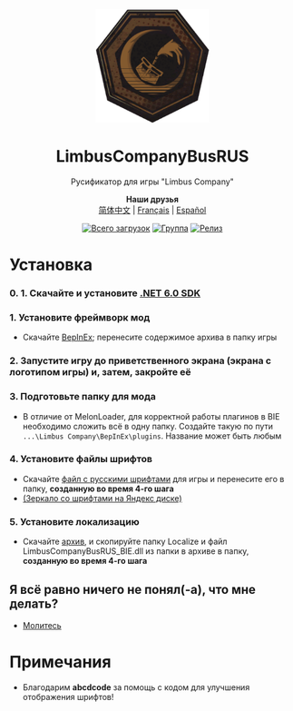 <div align="center">
<a href="https://github.com/Crescent-Corporation/LimbusCompanyBusRUS">
   <img src="https://github.com/Crescent-Corporation/LimbusCompanyBusRUS/blob/LC_branch_ORIGINAL/Localize/Readme/Readme_Crescent_Button.png"
      width="200"
      height="200"/>
</a>
   
# LimbusCompanyBusRUS
Русификатор для игры "Limbus Company"
   
<b>Наши друзья</b><br/>
[简体中文](https://github.com/LocalizeLimbusCompany/LocalizeLimbusCompany) | [Français](https://github.com/Eden-Office/LimbusCompanyBusFR) | [Español](https://github.com/Dreams-Office/LimbusCompanySpanishTranslationTeam)
   
[![Всего загрузок](https://img.shields.io/github/downloads/Crescent-Corporation/LimbusCompanyBusRUS/total?label=%D0%92%D1%81%D0%B5%D0%B3%D0%BE%20%D0%B7%D0%B0%D0%B3%D1%80%D1%83%D0%B7%D0%BE%D0%BA&color=%23707489)](../../releases)
[![Группа](https://img.shields.io/badge/LimbusCompany-LimbusCompany-darkred?logo=VK&logoColor=white&label=%D0%9D%D0%B0%D1%88%D0%B0%20%D0%B3%D1%80%D1%83%D0%BF%D0%BF%D0%B0&labelColor=%23870000&color=%23EFB901&link=https%3A%2F%2Fvk.com%2Flimbus_company_ru)](https://vk.com/limbus_company_ru)
[![Релиз](https://img.shields.io/github/v/release/Crescent-Corporation/LimbusCompanyBusRUS?label=%D0%9F%D0%BE%D1%81%D0%BB%D0%B5%D0%B4%D0%BD%D1%8F%D1%8F%20%D0%B2%D0%B5%D1%80%D1%81%D0%B8%D1%8F&labelColor=%23707489&color=%23484f58)](../../releases/latest)
</div>

# Установка
### 0. 1. Скачайте и установите [.NET 6.0 SDK](https://dotnet.microsoft.com/en-us/download/dotnet/thank-you/sdk-6.0.413-windows-x64-installer)
### 1. Установите фреймворк мод
   - Скачайте [BepInEx](https://builds.bepinex.dev/projects/bepinex_be/674/BepInEx-Unity.IL2CPP-win-x64-6.0.0-be.674%2B82077ec.zip); перенесите содержимое архива в папку игры
### 2. Запустите игру до приветственного экрана (экрана с логотипом игры) и, затем, закройте её
### 3. Подготовьте папку для мода
   - В отличие от MelonLoader, для корректной работы плагинов в BIE необходимо сложить всё в одну папку. Создайте такую по пути ```...\Limbus Company\BepInEx\plugins```. Название может быть любым
### 4. Установите файлы шрифтов
   - Скачайте [файл с русскими шрифтами](https://mega.nz/folder/jfpXCITY#lIR8cGWquj53lsC-73r7gQ/file/CS5GnaTB) для игры и перенесите его в папку, **созданную во время 4-го шага**
   - [(Зеркало со шрифтами на Яндекс диске)](https://disk.yandex.ru/d/ZKi3tK4krhPrWA)
### 5. Установите локализацию
   - Скачайте [архив](../../releases), и скопируйте папку Localize и файл LimbusCompanyBusRUS_BIE.dll из папки в архиве в папку, **созданную во время 4-го шага**
    
## Я всё равно ничего не понял(-а), что мне делать? 
   - [Молитесь](https://www.youtube.com/watch?v=Wp5L8akgGag)
# Примечания
- Благодарим <b>abcdcode</b> за помощь с кодом для улучшения отображения шрифтов!
